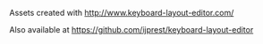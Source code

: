 Assets created with http://www.keyboard-layout-editor.com/

Also available at https://github.com/ijprest/keyboard-layout-editor
